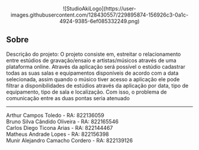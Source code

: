 <p align="center">  
 ![StudioAkiLogo](https://user-images.githubusercontent.com/128430557/229895874-156926c3-0a1c-4924-9385-6ef085332249.png)

</p>

## Sobre
Descrição do projeto: 
  O projeto consiste em, estreitar o relacionamento entre estúdios de gravação/ensaio e artistas/músicos através de uma plataforma online. Através da aplicação será possível o estúdio cadastrar todas as suas salas e equipamentos disponíveis de acordo com a data selecionada, assim quando o músico tiver acesso a aplicação ele pode filtrar a disponibilidades de estúdios através da aplicação por data, tipo de equipamento, tipo de sala e localização. Com isso, o problema de comunicação entre as duas pontas seria atenuado

<hr>

<div>Arthur Campos Toledo - RA:  822136059</div>
<div>Bruno Silva Cândido Oliveira - RA: 822165546</div>
<div>Carlos Diego Ticona Arias - RA: 822144467</div>
<div>Matheus Andrade Lopes - RA: 822156398</div>
<div>Munir Alejandro Camacho Cordero - RA: 822139126</div> 

